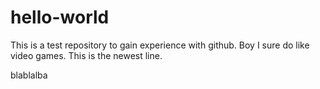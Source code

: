 # hello-world
This is a test repository to gain experience with github.
Boy I sure do like video games.
This is the newest line.

blablalba
